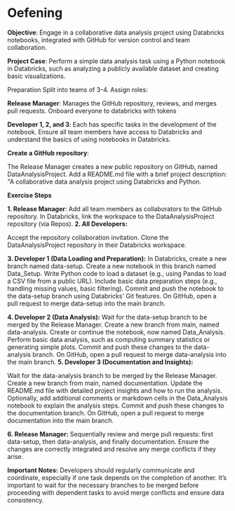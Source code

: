 # Oefening

**Objective**: Engage in a collaborative data analysis project using Databricks notebooks, integrated with GitHub for version control and team collaboration.

**Project Case**:
Perform a simple data analysis task using a Python notebook in Databricks, such as analyzing a publicly available dataset and creating basic visualizations.

Preparation
Split into teams of 3-4. Assign roles:

**Release Manager**: 
Manages the GitHub repository, reviews, and merges pull requests. Onboard everyone to databricks with tokens

**Developer 1, 2, and 3**: 
Each has specific tasks in the development of the notebook.
Ensure all team members have access to Databricks and understand the basics of using notebooks in Databricks.

**Create a GitHub repository**:

The Release Manager creates a new public repository on GitHub, named DataAnalysisProject.
Add a README.md file with a brief project description: "A collaborative data analysis project using Databricks and Python.

**Exercise Steps**

**1. Release Manager**:
Add all team members as collaborators to the GitHub repository.
In Databricks, link the workspace to the DataAnalysisProject repository (via Repos).
**2. All Developers:**

Accept the repository collaboration invitation.
Clone the DataAnalysisProject repository in their Databricks workspace.

**3. Developer 1 (Data Loading and Preparation):**
In Databricks, create a new branch named data-setup.
Create a new notebook in this branch named Data_Setup.
Write Python code to load a dataset (e.g., using Pandas to load a CSV file from a public URL).
Include basic data preparation steps (e.g., handling missing values, basic filtering).
Commit and push the notebook to the data-setup branch using Databricks' Git features.
On GitHub, open a pull request to merge data-setup into the main branch.

**4. Developer 2 (Data Analysis):**
Wait for the data-setup branch to be merged by the Release Manager.
Create a new branch from main, named data-analysis.
Create or continue the notebook, now named Data_Analysis.
Perform basic data analysis, such as computing summary statistics or generating simple plots.
Commit and push these changes to the data-analysis branch.
On GitHub, open a pull request to merge data-analysis into the main branch.
**5. Developer 3 (Documentation and Insights):**

Wait for the data-analysis branch to be merged by the Release Manager.
Create a new branch from main, named documentation.
Update the README.md file with detailed project insights and how to run the analysis.
Optionally, add additional comments or markdown cells in the Data_Analysis notebook to explain the analysis steps.
Commit and push these changes to the documentation branch.
On GitHub, open a pull request to merge documentation into the main branch.

**6. Release Manager:**
Sequentially review and merge pull requests: first data-setup, then data-analysis, and finally documentation.
Ensure the changes are correctly integrated and resolve any merge conflicts if they arise.

**Important Notes:**
Developers should regularly communicate and coordinate, especially if one task depends on the completion of another.
It’s important to wait for the necessary branches to be merged before proceeding with dependent tasks to avoid merge conflicts and ensure data consistency.


